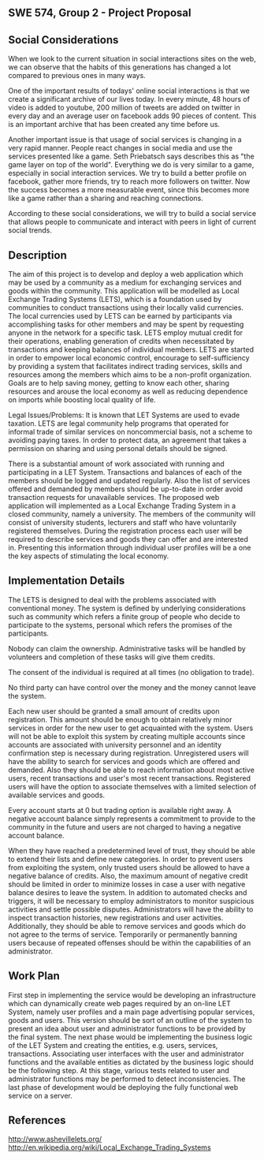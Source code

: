 ## SWE 574, Group 2 - Project Proposal ##

## Social Considerations ##
When we look to the current situation in social interactions sites on the web, we can observe that the habits of this generations has changed a lot compared to previous ones in many ways.

One of the important results of todays' online social interactions is that we create a significant archive of our lives today. In every minute, 48 hours of video is added to youtube, 200 million of tweets are added on twitter in every day and an average user on facebook adds 90 pieces of content. This is an important archive that has been created any time before us.

Another important issue is that usage of social services is changing in a very rapid manner. People react changes in social media and use the services presented like a game. Seth Priebatsch says describes this as "the game layer on top of the world". Everything we do is very similar to a game, especially in social interaction services. We try to build a better profile on facebook, gather more friends, try to reach more followers on twitter. Now the success becomes a more measurable event, since this becomes more like a game rather than a sharing and reaching connections.

According to these social considerations, we will try to build a social service that allows people to communicate and interact with peers in light of current social trends.

## Description ##
The aim of this project is to develop and deploy a web application which may be used by a community as a medium for exchanging services and goods within the community. This application will be modelled as Local Exchange Trading Systems (LETS), which is a foundation used by communities to conduct transactions using their locally valid currencies. The local currencies used by LETS can be earned by participants via accomplishing tasks for other members and may be spent by requesting anyone in the network for a specific task. LETS employ mutual credit for their operations, enabling generation of credits when necessitated by transactions and keeping balances of individual members.
LETS are started in order to empower local economic control, encourage to self-sufficiency by providing a system that facilitates indirect trading services, skills and resources among the members which aims to be a non-profit organization. Goals are to help saving money, getting to know each other, sharing resources and arouse the local economy as well as reducing dependence on imports while boosting local quality of life.

Legal Issues/Problems: It is known that LET Systems are used to evade taxation. LETS are legal community help programs that operated for informal trade of similar services on noncommercial basis, not a scheme to avoiding paying taxes. In order to protect data, an agreement that takes a permission on sharing and using personal details should be signed.

There is a substantial amount of work associated with running and participating in a LET System. Transactions and balances of each of the members should be logged and updated regularly. Also the list of services offered and demanded by members should be up-to-date in order avoid transaction requests for unavailable services. The proposed web application will implemented as a Local Exchange Trading System in a closed community, namely a university. The members of the community will consist of university students, lecturers and staff who have voluntarily registered themselves. During the registration process each user will be required to describe services and goods they can offer and are interested in. Presenting this information through individual user profiles will be a one the key aspects of stimulating the local economy.

## Implementation Details ##

The LETS is designed to deal with the problems associated with conventional money. The system is defined by underlying considerations such as community which refers a finite group of people who decide to participate to the systems, personal which refers the promises of the participants.

Nobody can claim the ownership. Administrative tasks will be handled by volunteers and completion of these tasks will give them credits.

The consent of the individual is required at all times (no obligation to trade).

No third party can have control over the money and the money cannot leave the system.

Each new user should be granted a small amount of credits upon registration. This amount should be enough to obtain relatively minor services in order for the new user to get acquainted with the system. Users will not be able to exploit this system by creating multiple accounts since accounts are associated with university personnel and an identity confirmation step is necessary during registration. Unregistered users will have the ability to search for services and goods which are offered and demanded. Also they should be able to reach information about most active users, recent transactions and user's most recent transactions. Registered users will have the option to associate themselves with a limited selection of available services and goods.

Every account starts at 0 but trading option is available right away. A negative account balance simply represents a commitment to provide to the community in the future and users are not charged to having a negative account balance.

When they have reached a predetermined level of trust, they should be able to extend their lists and define new categories. In order to prevent users from exploiting the system, only trusted users should be allowed to have a negative balance of credits. Also, the maximum amount of negative credit should be limited in order to minimize losses in case a user with negative balance desires to leave the system. In addition to automated checks and triggers, it will be necessary to employ administrators to monitor suspicious activities and settle possible disputes. Administrators will have the ability to inspect transaction histories, new registrations and user activities. Additionally, they should be able to remove services and goods which do not agree to the terms of service. Temporarily or permanently banning users because of repeated offenses should be within the capabilities of an administrator.

## Work Plan ##
First step in implementing the service would be developing an infrastructure which can dynamically create web pages required by an on-line LET System, namely user profiles and a main page advertising popular services, goods and users. This version should be sort of an outline of the system to present an idea about user and administrator functions to be provided by the final system. The next phase would be implementing the business logic of the LET System and creating the entities, e.g. users, services, transactions. Associating user interfaces with the user and administrator functions and the available entities as dictated by the business logic should be the following step. At this stage, various tests related to user and administrator functions may be performed to detect inconsistencies. The last phase of development would be deploying the fully functional web service on a server.

## References ##
http://www.ashevillelets.org/<br>
<a href='http://en.wikipedia.org/wiki/Local_Exchange_Trading_Systems'>http://en.wikipedia.org/wiki/Local_Exchange_Trading_Systems</a>